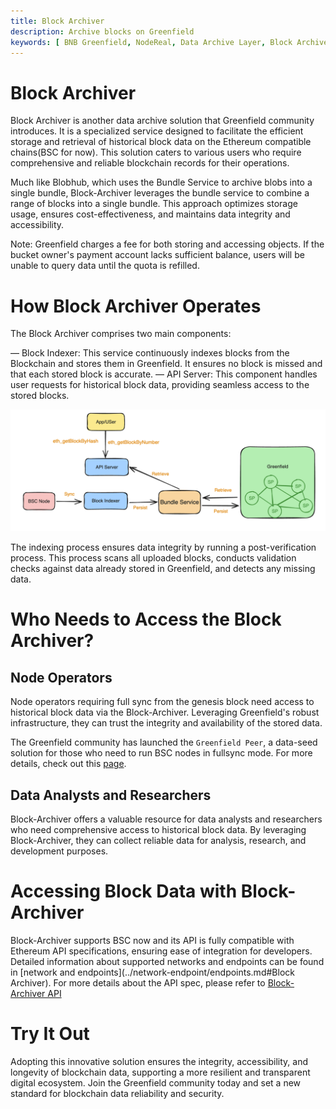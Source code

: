 ```yaml
---
title: Block Archiver
description: Archive blocks on Greenfield
keywords: [ BNB Greenfield, NodeReal, Data Archive Layer, Block Archiver ]
---
```


# Block Archiver

Block Archiver is another data archive solution that Greenfield community introduces. It is a specialized service designed to
facilitate the efficient storage and retrieval of historical block data on the Ethereum compatible chains(BSC for now). This solution caters to
various users who require comprehensive and reliable blockchain records for their operations.

Much like Blobhub, which uses the Bundle Service to archive blobs into a single bundle, Block-Archiver leverages
the bundle service to combine a range of blocks into a single bundle. This approach optimizes storage usage, ensures cost-effectiveness,
and maintains data integrity and accessibility.

Note: Greenfield charges a fee for both storing and accessing objects. If the bucket owner's payment account lacks sufficient balance,
users will be unable to query data until the quota is refilled.

# How Block Archiver Operates

The Block Archiver comprises two main components:

— Block Indexer: This service continuously indexes blocks from the Blockchain and stores them in Greenfield. It ensures no block is missed and that each stored block is accurate.
— API Server: This component handles user requests for historical block data, providing seamless access to the stored blocks.

![Block Archiver](../../static/asset/block-archiver.png)

The indexing process ensures data integrity by running a post-verification process. This process scans all uploaded blocks,
conducts validation checks against data already stored in Greenfield, and detects any missing data.

# Who Needs to Access the Block Archiver?

## Node Operators

Node operators requiring full sync from the genesis block need access to historical block data via the Block-Archiver.
Leveraging Greenfield's robust infrastructure, they can trust the integrity and availability of the stored data.

The Greenfield community has launched the `Greenfield Peer`, a data-seed solution for those who need to run BSC nodes in fullsync mode. For more details, check out this [page](../greenfield-peer).

## Data Analysts and Researchers

Block-Archiver offers a valuable resource for data analysts and researchers who need comprehensive access to historical block
data. By leveraging Block-Archiver, they can collect reliable data for analysis, research, and development purposes.

# Accessing Block Data with Block-Archiver

Block-Archiver supports BSC now and its API is fully compatible with Ethereum API specifications, ensuring ease of integration for
developers. Detailed information about supported networks and endpoints can be found in [network and endpoints](../network-endpoint/endpoints.md#Block Archiver). For more details
about the API spec, please refer to [Block-Archiver API](https://github.com/bnb-chain/greenfield-bsc-archiver/?tab=readme-ov-file#block-archiver-api)

# Try It Out

Adopting this innovative solution ensures the integrity, accessibility, and longevity of blockchain data, supporting a more
resilient and transparent digital ecosystem. Join the Greenfield community today and set a new standard for blockchain data
reliability and security.